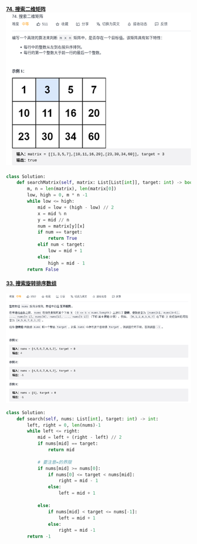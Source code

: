#### [74. 搜索二维矩阵](https://leetcode-cn.com/problems/search-a-2d-matrix/)![image-20210925205522011](./figs/image-20210925205522011.png)

```python
class Solution:
    def searchMatrix(self, matrix: List[List[int]], target: int) -> bool:
        m, n = len(matrix), len(matrix[0])
        low, high = 0, m * n -1
        while low <= high:
            mid = low + (high - low) // 2
            x = mid % n
            y = mid // n
            num = matrix[y][x]
            if num == target:
                return True
            elif num < target:
                low = mid + 1
            else:
                high = mid - 1
        return False
```

#### [33. 搜索旋转排序数组](https://leetcode-cn.com/problems/search-in-rotated-sorted-array/)

![image-20210925212417990](./figs/image-20210925212417990.png)

```python
class Solution:
    def search(self, nums: List[int], target: int) -> int:
        left, right = 0, len(nums)-1
        while left <= right:
            mid = left + (right - left) // 2
            if nums[mid] == target:
                return mid
            
			# 要注意=的界限
            if nums[mid] >= nums[0]:
                if nums[0] <= target < nums[mid]:
                    right = mid - 1
                else:
                    left = mid + 1
            
            else:
                if nums[mid] < target <= nums[-1]:
                    left = mid + 1
                else:
                    right = mid -1
        return -1
```

